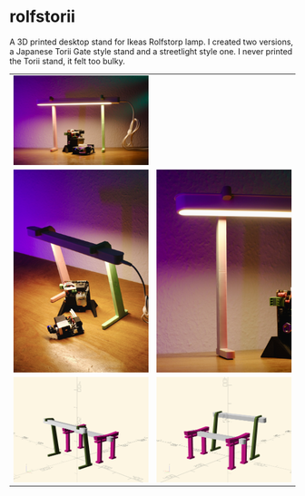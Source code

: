 # rolfstorii

A 3D printed desktop stand for Ikeas Rolfstorp lamp. I created two versions, a Japanese Torii Gate style stand and a streetlight style one. I never printed the Torii stand, it felt too bulky.

<table>
	<tbody>
		<tr collspan="2">
			<td>
				<img src="a.jpeg"/>
			</td>
		</tr>
		<tr>
			<td>
				<img src="b.jpeg"/>
			</td>
			<td>
				<img src="c.jpeg"/>
			</td>
		</tr>
		<tr>
			<td>
				<img src="street.png"/>
			</td>
			<td>
				<img src="torii.png"/>
			</td>
		</tr>
	</tbody>
</table>